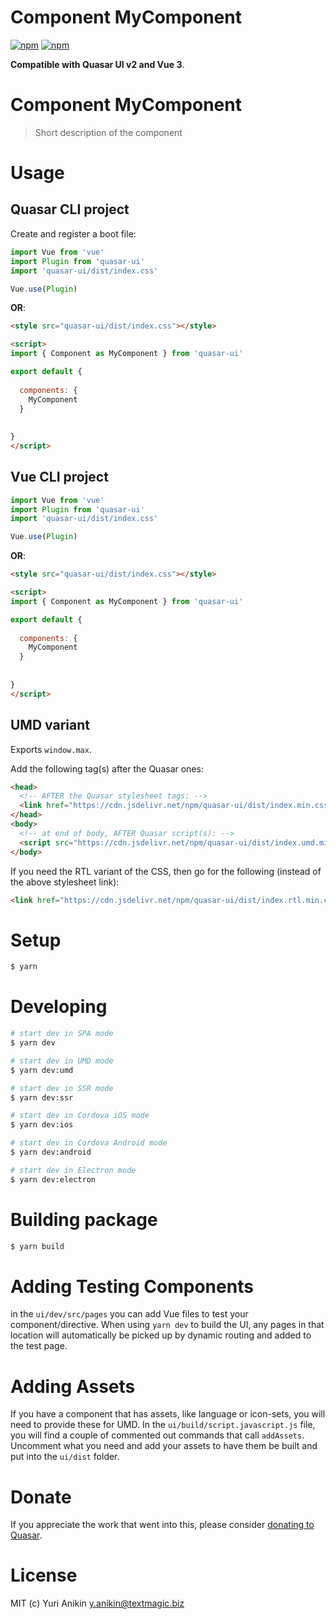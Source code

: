 # Component MyComponent

[![npm](https://img.shields.io/npm/v/quasar-ui.svg?label=quasar-ui)](https://www.npmjs.com/package/quasar-ui)
[![npm](https://img.shields.io/npm/dt/quasar-ui.svg)](https://www.npmjs.com/package/quasar-ui)

**Compatible with Quasar UI v2 and Vue 3**.


# Component MyComponent
> Short description of the component




# Usage

## Quasar CLI project

Create and register a boot file:

```js
import Vue from 'vue'
import Plugin from 'quasar-ui'
import 'quasar-ui/dist/index.css'

Vue.use(Plugin)
```

**OR**:

```html
<style src="quasar-ui/dist/index.css"></style>

<script>
import { Component as MyComponent } from 'quasar-ui'

export default {
  
  components: {
    MyComponent
  }
  
  
}
</script>
```

## Vue CLI project

```js
import Vue from 'vue'
import Plugin from 'quasar-ui'
import 'quasar-ui/dist/index.css'

Vue.use(Plugin)
```

**OR**:

```html
<style src="quasar-ui/dist/index.css"></style>

<script>
import { Component as MyComponent } from 'quasar-ui'

export default {
  
  components: {
    MyComponent
  }
  
  
}
</script>
```

## UMD variant

Exports `window.max`.

Add the following tag(s) after the Quasar ones:

```html
<head>
  <!-- AFTER the Quasar stylesheet tags: -->
  <link href="https://cdn.jsdelivr.net/npm/quasar-ui/dist/index.min.css" rel="stylesheet" type="text/css">
</head>
<body>
  <!-- at end of body, AFTER Quasar script(s): -->
  <script src="https://cdn.jsdelivr.net/npm/quasar-ui/dist/index.umd.min.js"></script>
</body>
```
If you need the RTL variant of the CSS, then go for the following (instead of the above stylesheet link):
```html
<link href="https://cdn.jsdelivr.net/npm/quasar-ui/dist/index.rtl.min.css" rel="stylesheet" type="text/css">
```

# Setup
```bash
$ yarn
```

# Developing
```bash
# start dev in SPA mode
$ yarn dev

# start dev in UMD mode
$ yarn dev:umd

# start dev in SSR mode
$ yarn dev:ssr

# start dev in Cordova iOS mode
$ yarn dev:ios

# start dev in Cordova Android mode
$ yarn dev:android

# start dev in Electron mode
$ yarn dev:electron
```

# Building package
```bash
$ yarn build
```

# Adding Testing Components
in the `ui/dev/src/pages` you can add Vue files to test your component/directive. When using `yarn dev` to build the UI, any pages in that location will automatically be picked up by dynamic routing and added to the test page.

# Adding Assets
If you have a component that has assets, like language or icon-sets, you will need to provide these for UMD. In the `ui/build/script.javascript.js` file, you will find a couple of commented out commands that call `addAssets`. Uncomment what you need and add your assets to have them be built and put into the `ui/dist` folder.

# Donate
If you appreciate the work that went into this, please consider [donating to Quasar](https://donate.quasar.dev).

# License
MIT (c) Yuri Anikin <y.anikin@textmagic.biz>
